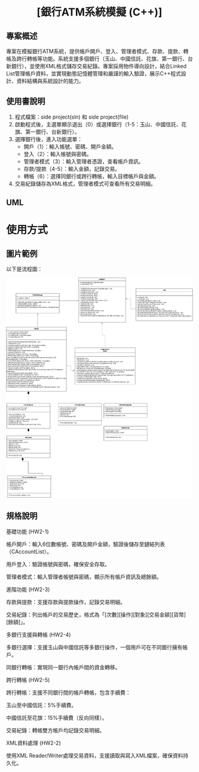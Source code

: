 <div align="center"><a name="readme-top"></a>
  
# [銀行ATM系統模擬 (C++)]
</div>

## 專案概述
專案在模擬銀行ATM系統，提供帳戶開戶、登入、管理者模式、存款、提款、轉帳及跨行轉帳等功能。系統支援多個銀行（玉山、中國信託、花旗、第一銀行、台新銀行），並使用XML格式儲存交易紀錄。專案採用物件導向設計，結合Linked List管理帳戶資料，並實現動態記憶體管理和嚴謹的輸入驗證，展示C++程式設計、資料結構與系統設計的能力。



## 使用書說明
1. 程式檔案：side project(sln) 和 side project(file)
1. 啟動程式後，主選單顯示退出（0）或選擇銀行（1-5：玉山、中國信託、花旗、第一銀行、台新銀行）。  
2. 選擇銀行後，進入功能選單：  
   - 開戶（1）：輸入帳號、密碼、開戶金額。  
   - 登入（2）：輸入帳號與密碼。  
   - 管理者模式（3）：輸入管理者憑證，查看帳戶資訊。  
   - 存款/提款（4-5）：輸入金額，記錄交易。  
   - 轉帳（6）：選擇同銀行或跨行轉帳，輸入目標帳戶與金額。  
3. 交易紀錄儲存為XML格式，管理者模式可查看所有交易明細。

## UML
# 使用方式

## 圖片範例
以下是流程圖：

![流程圖](UML.png)

## 規格說明
基礎功能 (HW2-1)

帳戶開戶：輸入6位數帳號、密碼及開戶金額，驗證後儲存至鏈結列表（CAccountList）。

用戶登入：驗證帳號與密碼，確保安全存取。

管理者模式：輸入管理者帳號與密碼，顯示所有帳戶資訊及總餘額。

進階功能 (HW2-3)

存款與提款：支援存款與提款操作，記錄交易明細。

交易紀錄：列出帳戶的交易歷史，格式為「[次數][操作][對象][交易金額][貨幣][餘額]」。

多銀行支援與轉帳 (HW2-4)

多銀行選擇：支援玉山與中國信託等多銀行操作，一個用戶可在不同銀行擁有帳戶。

同銀行轉帳：實現同一銀行內帳戶間的資金轉移。

跨行轉帳 (HW2-5)

跨行轉帳：支援不同銀行間的帳戶轉帳，包含手續費：

玉山至中國信託：5%手續費。

中國信託至花旗：15%手續費（反向同樣）。

交易紀錄：轉帳雙方帳戶均記錄交易明細。

XML資料處理 (HW2-2)

使用XML Reader/Writer處理交易資料，支援讀取與寫入XML檔案，確保資料持久化。
